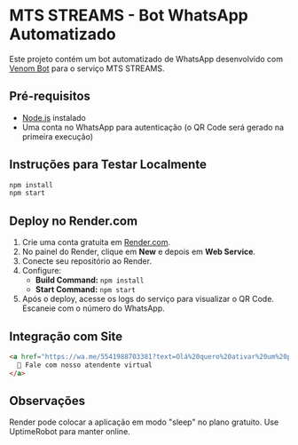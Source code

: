 # MTS STREAMS - Bot WhatsApp Automatizado

Este projeto contém um bot automatizado de WhatsApp desenvolvido com [Venom Bot](https://github.com/orkestral/venom) para o serviço MTS STREAMS.

## Pré-requisitos

- [Node.js](https://nodejs.org) instalado
- Uma conta no WhatsApp para autenticação (o QR Code será gerado na primeira execução)

## Instruções para Testar Localmente

```bash
npm install
npm start
```

## Deploy no Render.com

1. Crie uma conta gratuita em [Render.com](https://render.com).
2. No painel do Render, clique em **New** e depois em **Web Service**.
3. Conecte seu repositório ao Render.
4. Configure:
   - **Build Command:** `npm install`
   - **Start Command:** `npm start`
5. Após o deploy, acesse os logs do serviço para visualizar o QR Code. Escaneie com o número do WhatsApp.

## Integração com Site

```html
<a href="https://wa.me/5541988703381?text=Olá%20quero%20ativar%20um%20plano" target="_blank" style="background: #25D366; color: white; padding: 10px 20px; border-radius: 5px; text-decoration: none;">
  💬 Fale com nosso atendente virtual
</a>
```

## Observações

Render pode colocar a aplicação em modo "sleep" no plano gratuito. Use UptimeRobot para manter online.
